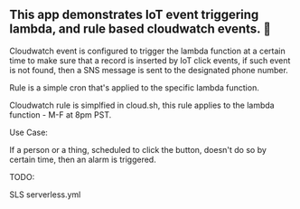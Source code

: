 ## This app demonstrates IoT event triggering lambda, and rule based cloudwatch events. 	🤖

Cloudwatch event is configured to trigger the lambda function at a certain time to make sure that a record is inserted by IoT click 
events, if such event is not found, then a SNS message is sent to the designated phone number.

Rule is a simple cron that's applied to the specific lambda function. 

Cloudwatch rule is simplfied in cloud.sh, this rule applies to the lambda function - M-F at 8pm PST. 

Use Case:

If a person or a thing, scheduled to click the button, doesn't do so by certain time, then an alarm is triggered. 

TODO:

SLS serverless.yml
